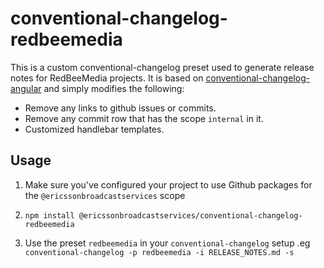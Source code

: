 # conventional-changelog-redbeemedia

This is a custom conventional-changelog preset used to generate release notes for RedBeeMedia projects.
It is based on [conventional-changelog-angular](https://github.com/conventional-changelog/conventional-changelog/tree/master/packages/conventional-changelog-angular) and simply
modifies the following:

- Remove any links to github issues or commits.
- Remove any commit row that has the scope `internal` in it.
- Customized handlebar templates.

## Usage

1. Make sure you've configured your project to use Github packages for the `@ericssonbroadcastservices` scope

2. `npm install @ericssonbroadcastservices/conventional-changelog-redbeemedia`

3. Use the preset `redbeemedia` in your `conventional-changelog` setup .eg `conventional-changelog -p redbeemedia -i RELEASE_NOTES.md -s`